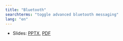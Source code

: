 ```yaml
---
title: "Bluetooth"
searchterms: "toggle advanced bluetooth messaging"
lang: "en"
---
```

 <ul>
 <li class="ng-binding">Slides:
 <a href="ProgrammingLessons/advanced/Bluetooth.pptx">PPTX</a>,
 <a href="ProgrammingLessons/advanced/Bluetooth.pdf">PDF</a>
 </li>
 </ul>
